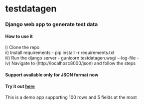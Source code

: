# testdatagen

### Django web app to generate test data

#### How to use it
i) Clone the repo  
ii) Install requirements - pip install -r requirements.txt  
iii) Run the django server - gunicorn testdatagen.wsgi --log-file -  
iv) Navigate to (http://localhost:8000/json) and follow the steps

#### Support available only for JSON format now

#### Try it out [here](https://testdatagen.herokuapp.com/json/) 
This is a demo app supporting 100 rows and 5 fields at the most
